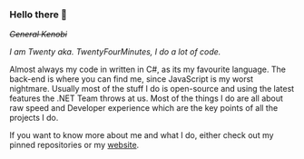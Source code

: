 ### Hello there 👋
~~*General Kenobi*~~

*I am Twenty aka. TwentyFourMinutes, I do a lot of code.*

Almost always my code in written in C#, as its my favourite language. The back-end is where you can find me, since JavaScript is my worst nightmare. Usually most of the stuff I do is open-source and using the latest features the .NET Team throws at us. Most of the things I do are all about raw speed and Developer experience which are the key points of all the projects I do.

If you want to know more about me and what I do, either check out my pinned repositories or my [website](https://twenty-four.dev).
